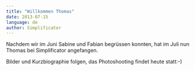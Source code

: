 ```yaml
---
title: "Willkommen Thomas"
date: 2013-07-15
language: de
author: Simplificator
---
```


Nachdem wir im Juni Sabine und Fabian begrüssen konnten, hat im Juli nun Thomas bei Simplificator angefangen.

Bilder und Kurzbiographie folgen, das Photoshooting findet heute statt:-)
